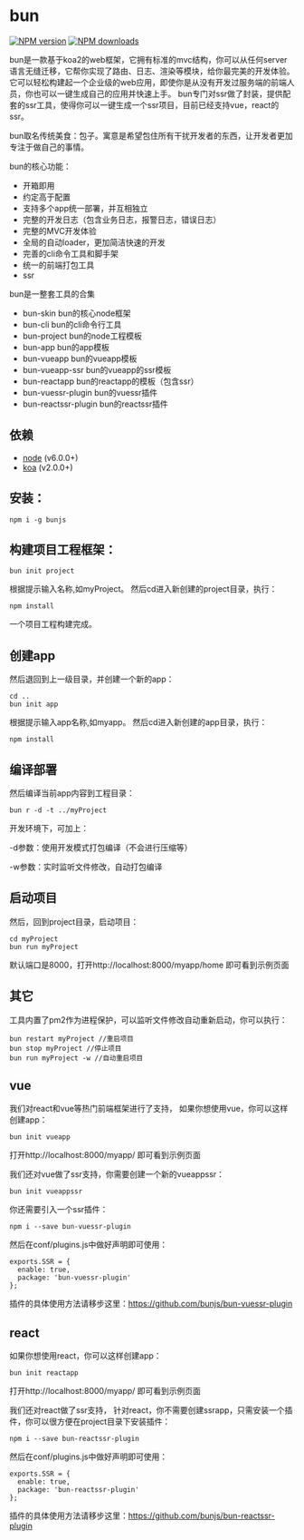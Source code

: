 # bun
[![NPM version](https://img.shields.io/npm/v/bunjs.svg)](https://www.npmjs.com/package/bunjs)
[![NPM downloads](https://img.shields.io/npm/dm/bunjs.svg)](https://www.npmjs.com/package/bunjs)

bun是一款基于koa2的web框架，它拥有标准的mvc结构，你可以从任何server语言无缝迁移，它帮你实现了路由、日志、渲染等模块，给你最完美的开发体验。它可以轻松构建起一个企业级的web应用，即使你是从没有开发过服务端的前端人员，你也可以一键生成自己的应用并快速上手。
bun专门对ssr做了封装，提供配套的ssr工具，使得你可以一键生成一个ssr项目，目前已经支持vue，react的ssr。

bun取名传统美食：包子。寓意是希望包住所有干扰开发者的东西，让开发者更加专注于做自己的事情。

bun的核心功能：
- 开箱即用
- 约定高于配置
- 支持多个app统一部署，并互相独立
- 完整的开发日志（包含业务日志，报警日志，错误日志）
- 完整的MVC开发体验
- 全局的自动loader，更加简洁快速的开发
- 完善的cli命令工具和脚手架
- 统一的前端打包工具
- ssr

bun是一整套工具的合集
- bun-skin bun的核心node框架
- bun-cli bun的cli命令行工具
- bun-project bun的node工程模板
- bun-app bun的app模板
- bun-vueapp bun的vueapp模板
- bun-vueapp-ssr bun的vueapp的ssr模板
- bun-reactapp bun的reactapp的模板（包含ssr）
- bun-vuessr-plugin bun的vuessr插件
- bun-reactssr-plugin bun的reactssr插件

## 依赖

- [node](https://nodejs.org) (v6.0.0+)
- [koa](https://koa.bootcss.com) (v2.0.0+)

## 安装：

```
npm i -g bunjs
```
## 构建项目工程框架：

```
bun init project
```
根据提示输入名称,如myProject。
然后cd进入新创建的project目录，执行：

```
npm install
```
一个项目工程构建完成。
## 创建app
然后退回到上一级目录，并创建一个新的app：

```
cd ..
bun init app
```
根据提示输入app名称,如myapp。
然后cd进入新创建的app目录，执行：

```
npm install
```
## 编译部署
然后编译当前app内容到工程目录：

```
bun r -d -t ../myProject
```
开发环境下，可加上：

-d参数：使用开发模式打包编译（不会进行压缩等）

-w参数：实时监听文件修改，自动打包编译

## 启动项目
然后，回到project目录，启动项目：

```
cd myProject
bun run myProject
```
默认端口是8000，打开http://localhost:8000/myapp/home 即可看到示例页面

## 其它
工具内置了pm2作为进程保护，可以监听文件修改自动重新启动，你可以执行：

```
bun restart myProject //重启项目
bun stop myProject //停止项目
bun run myProject -w //自动重启项目
```
## vue
我们对react和vue等热门前端框架进行了支持，
如果你想使用vue，你可以这样创建app：

```
bun init vueapp
```
打开http://localhost:8000/myapp/ 即可看到示例页面

我们还对vue做了ssr支持，你需要创建一个新的vueappssr：
```
bun init vueappssr
```
你还需要引入一个ssr插件：
```
npm i --save bun-vuessr-plugin
```
然后在conf/plugins.js中做好声明即可使用：

```
exports.SSR = {
  enable: true,
  package: 'bun-vuessr-plugin'
};
```
插件的具体使用方法请移步这里：https://github.com/bunjs/bun-vuessr-plugin

## react
如果你想使用react，你可以这样创建app：

```
bun init reactapp
```
打开http://localhost:8000/myapp/ 即可看到示例页面

我们还对react做了ssr支持，
针对react，你不需要创建ssrapp，只需安装一个插件，你可以很方便在project目录下安装插件：

```
npm i --save bun-reactssr-plugin
```
然后在conf/plugins.js中做好声明即可使用：

```
exports.SSR = {
  enable: true,
  package: 'bun-reactssr-plugin'
};
```
插件的具体使用方法请移步这里：https://github.com/bunjs/bun-reactssr-plugin
